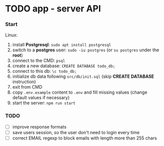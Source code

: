 # TODO app - server API

### Start

Linux:

1. install **Postgresql**: `sudo apt install postgresql`
2. switch to a **postgres** user: `sudo -iu postgres` (or `su postgres` under the **root**)
3. connect to the CMD: `psql`
4. create a new database: `CREATE DATABASE todo_db;`
5. connect to this db: `\c todo_db;`
6. initialize db data following `src/db/init.sql` (skip **CREATE DATABASE** instruction)
7. exit from CMD
8. copy `.env.example` content to `.env` and fill missing values (change default values if necessary)
9. start the server: `npm run start`

### TODO

- [ ] improve response formats
- [ ] save users session, so the user don't need to login every time
- [ ] correct EMAIL regexp to block emails with length more than 255 chars
